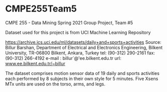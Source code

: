 # CMPE255Team5
CMPE 255 - Data Mining Spring 2021 Group Project, Team #5

Dataset used for this project is from UCI Machine Learning Repository

https://archive.ics.uci.edu/ml/datasets/daily+and+sports+activities
Source:
Billur Barshan,
Department of Electrical and Electronics Engineering, Bilkent University, TR-06800 Bilkent, Ankara, Turkey
tel: (90-312) 290-2161 fax: (90-312) 266-4192 e-mail : billur`@'ee.bilkent.edu.tr
url: www.ee.bilkent.edu.tr/~billur



The dataset comprises motion sensor data of 19 daily and sports activities each performed by 8 subjects in their own style for 5 minutes. Five Xsens MTx units are used on the torso, arms, and legs.
